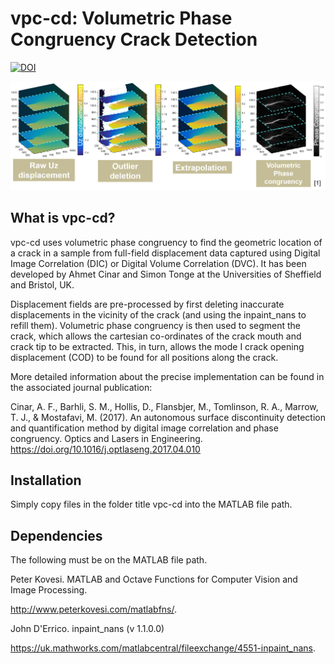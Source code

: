 vpc-cd: Volumetric Phase Congruency Crack Detection
===============================================


[![DOI](https://zenodo.org/badge/209755036.svg)](https://zenodo.org/badge/latestdoi/209755036)

![vpc-cd](vpccdvisual.png)

What is vpc-cd?
-------------

vpc-cd uses volumetric phase congruency to find the geometric location of a crack 
in a sample from full-field displacement data captured using Digital Image 
Correlation (DIC) or Digital Volume Correlation (DVC). It has been developed by Ahmet 
Cinar and Simon Tonge at the Universities of Sheffield and Bristol, UK. 

Displacement fields are pre-processed by first deleting inaccurate displacements 
in the vicinity of the crack (and using the inpaint_nans to refill them). 
Volumetric phase congruency is then used to segment the crack, which allows the 
cartesian co-ordinates of the crack mouth and crack tip to be extracted. This, 
in turn, allows the mode I crack opening displacement (COD) to be found for all 
positions along the crack. 

More detailed information about the precise implementation can be found in the 
associated journal publication:

Cinar, A. F., Barhli, S. M., Hollis, D., Flansbjer, M., Tomlinson, R. A., Marrow, T. J., & Mostafavi, M. (2017). 
An autonomous surface discontinuity detection and quantification method by digital 
image correlation and phase congruency. Optics and Lasers in Engineering. 
<https://doi.org/10.1016/j.optlaseng.2017.04.010>


Installation
------------

Simply copy files in the folder title vpc-cd into the MATLAB file path.


Dependencies
------------

The following must be on the MATLAB file path.

Peter Kovesi.   MATLAB and Octave Functions for Computer Vision and Image Processing.

<http://www.peterkovesi.com/matlabfns/>. 

John D'Errico. inpaint_nans (v 1.1.0.0)

<https://uk.mathworks.com/matlabcentral/fileexchange/4551-inpaint_nans>.


 